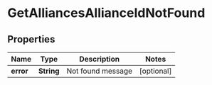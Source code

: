 
# GetAlliancesAllianceIdNotFound

## Properties
Name | Type | Description | Notes
------------ | ------------- | ------------- | -------------
**error** | **String** | Not found message |  [optional]



